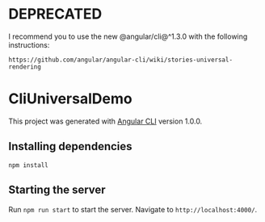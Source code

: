 # DEPRECATED

I recommend you to use the new @angular/cli@^1.3.0 with the following instructions:

    https://github.com/angular/angular-cli/wiki/stories-universal-rendering

# CliUniversalDemo

This project was generated with [Angular CLI](https://github.com/angular/angular-cli) version 1.0.0.

## Installing dependencies

`npm install`

## Starting the server

Run `npm run start` to start the server. Navigate to `http://localhost:4000/`.
